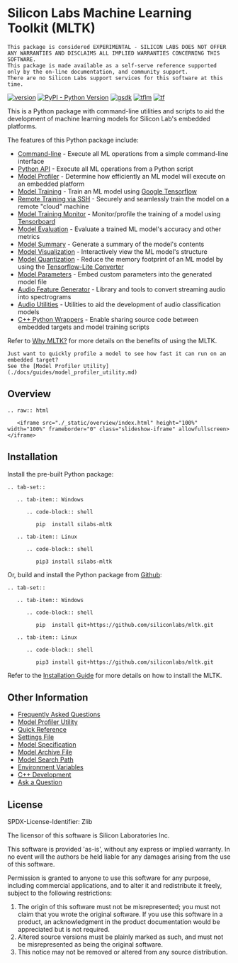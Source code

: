 # Silicon Labs Machine Learning Toolkit (MLTK)


```{warning}
This package is considered EXPERIMENTAL - SILICON LABS DOES NOT OFFER ANY WARRANTIES AND DISCLAIMS ALL IMPLIED WARRANTIES CONCERNING THIS SOFTWARE. 
This package is made available as a self-serve reference supported only by the on-line documentation, and community support. 
There are no Silicon Labs support services for this software at this time.
```

<a href="https://siliconlabs.github.io/mltk" target="_blank">![version](https://img.shields.io/badge/MLTK%20Version-0.20.0-red?style=for-the-badge)</a>
<a href="https://pypi.org/project/silabs-mltk" target="_blank">![PyPI - Python Version](https://img.shields.io/pypi/pyversions/silabs-mltk?style=for-the-badge)</a>
<a href="https://github.com/SiliconLabs/gecko_sdk/tree/v4.3.3" target="_blank">![gsdk](https://img.shields.io/badge/Gecko%20SDK-4.3.3-green?style=for-the-badge)</a>
<a href="https://github.com/tensorflow/tflite-micro/tree/7005d60ede074762f01c1d0fd24ec58240af89b5" target="_blank">![tflm](https://img.shields.io/badge/Tensorflow--Lite%20Micro-March%202024-orange?style=for-the-badge)</a>
<a href="https://www.tensorflow.org/api_docs" target="_blank">![tf](https://img.shields.io/badge/Tensorflow-2.16-yellow?style=for-the-badge)</a>

This is a Python package with command-line utilities and scripts to aid the development 
of machine learning models for Silicon Lab's embedded platforms.

The features of this Python package include:
- [Command-line](./docs/command_line/index.md) - Execute all ML operations from a simple command-line interface
- [Python API](./docs/python_api/index.md) - Execute all ML operations from a Python script
- [Model Profiler](./docs/guides/model_profiler.md) - Determine how efficiently an ML model will execute on an embedded platform
- [Model Training](./docs/guides/model_training.md) - Train an ML model using [Google Tensorflow](https://www.tensorflow.org/)
- [Remote Training via SSH](./docs/guides/model_training_via_ssh.md) - Securely and seamlessly train the model on a remote "cloud" machine
- [Model Training Monitor](./docs/guides/model_training_monitor.md) - Monitor/profile the training of a model using [Tensorboard](https://www.tensorflow.org/tensorboard)
- [Model Evaluation](./docs/guides/model_evaluation.md) - Evaluate a trained ML model's accuracy and other metrics
- [Model Summary](./docs/guides/model_summary.md) - Generate a summary of the model's contents
- [Model Visualization](./docs/guides/model_visualizer.md) - Interactively view the ML model's structure 
- [Model Quantization](./docs/guides/model_quantization.md) - Reduce the memory footprint of an ML model by using the [Tensorflow-Lite Converter](https://www.tensorflow.org/lite/convert)
- [Model Parameters](./docs/guides/model_parameters.md) - Embed custom parameters into the generated model file
- [Audio Feature Generator](./docs/audio/audio_feature_generator.md) - Library and tools to convert streaming audio into spectrograms
- [Audio Utilities](./docs/audio/audio_utilities.md) - Utilities to aid the development of audio classification models
- [C++ Python Wrappers](./docs/cpp_development/wrappers/index.md) - Enable sharing source code between embedded targets and model training scripts


Refer to [Why MLTK?](./docs/why_mltk.md) for more details on the benefits of using the MLTK.

```{hint} 
Just want to quickly profile a model to see how fast it can run on an embedded target?  
See the [Model Profiler Utility](./docs/guides/model_profiler_utility.md)
```


## Overview

```{eval-rst}
.. raw:: html

   <iframe src="./_static/overview/index.html" height="100%" width="100%" frameborder="0" class="slideshow-iframe" allowfullscreen></iframe>
```


## Installation

Install the pre-built Python package:

```{eval-rst}
.. tab-set::

   .. tab-item:: Windows

      .. code-block:: shell

         pip  install silabs-mltk

   .. tab-item:: Linux

      .. code-block:: shell

         pip3 install silabs-mltk

```


Or, build and install the Python package from [Github](https://github.com/siliconlabs/mltk):

```{eval-rst}
.. tab-set::

   .. tab-item:: Windows

      .. code-block:: shell

         pip  install git+https://github.com/siliconlabs/mltk.git

   .. tab-item:: Linux

      .. code-block:: shell

         pip3 install git+https://github.com/siliconlabs/mltk.git
```

Refer to the [Installation Guide](./docs/installation.md) for more details on how to install the MLTK.


## Other Information

- [Frequently Asked Questions](./docs/faq/index.md)
- [Model Profiler Utility](./docs/guides/model_profiler_utility.md)
- [Quick Reference](./docs/other/quick_reference.md)
- [Settings File](./docs/other/settings_file.md)
- [Model Specification](./docs/guides/model_specification.md)
- [Model Archive File](./docs/guides/model_archive.md)
- [Model Search Path](./docs/guides/model_search_path.md)
- [Environment Variables](./docs/other/environment_variables.md)
- [C++ Development](./docs/cpp_development/index.md)
- [Ask a Question](https://github.com/SiliconLabs/mltk/issues)

## License

SPDX-License-Identifier: Zlib

The licensor of this software is Silicon Laboratories Inc.

This software is provided 'as-is', without any express or implied
warranty. In no event will the authors be held liable for any damages
arising from the use of this software.

Permission is granted to anyone to use this software for any purpose,
including commercial applications, and to alter it and redistribute it
freely, subject to the following restrictions:

1. The origin of this software must not be misrepresented; you must not
   claim that you wrote the original software. If you use this software
   in a product, an acknowledgment in the product documentation would be
   appreciated but is not required.
2. Altered source versions must be plainly marked as such, and must not be
   misrepresented as being the original software.
3. This notice may not be removed or altered from any source distribution.